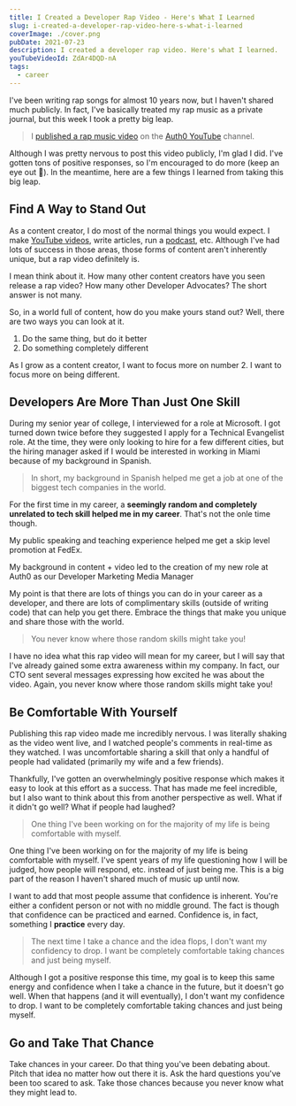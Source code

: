 ```yaml
---
title: I Created a Developer Rap Video - Here's What I Learned
slug: i-created-a-developer-rap-video-here-s-what-i-learned
coverImage: ./cover.png
pubDate: 2021-07-23
description: I created a developer rap video. Here's what I learned.
youTubeVideoId: ZdAr4DQD-nA
tags:
  - career
---
```


I've been writing rap songs for almost 10 years now, but I haven't shared much publicly. In fact, I've basically treated my rap music as a private journal, but this week I took a pretty big leap.

> I [published a rap music video](https://youtu.be/ZdAr4DQD-nA) on the [Auth0 YouTube](https://youtube.com/auth0) channel.

Although I was pretty nervous to post this video publicly, I'm glad I did. I've gotten tons of positive responses, so I'm encouraged to do more (keep an eye out 👀). In the meantime, here are a few things I learned from taking this big leap.

## Find A Way to Stand Out

As a content creator, I do most of the normal things you would expect. I make [YouTube videos](https://www.youtube.com/c/jamesqquick), write articles, run a [podcast](https://compressed.fm/), etc. Although I've had lots of success in those areas, those forms of content aren't inherently unique, but a rap video definitely is.

I mean think about it. How many other content creators have you seen release a rap video? How many other Developer Advocates? The short answer is not many.

So, in a world full of content, how do you make yours stand out? Well, there are two ways you can look at it.

1.  Do the same thing, but do it better
2.  Do something completely different

As I grow as a content creator, I want to focus more on number 2. I want to focus more on being different.

## Developers Are More Than Just One Skill

During my senior year of college, I interviewed for a role at Microsoft. I got turned down twice before they suggested I apply for a Technical Evangelist role. At the time, they were only looking to hire for a few different cities, but the hiring manager asked if I would be interested in working in Miami because of my background in Spanish.

> In short, my background in Spanish helped me get a job at one of the biggest tech companies in the world.

For the first time in my career, a **seemingly random and completely unrelated to tech skill helped me in my career**. That's not the onle time though.

My public speaking and teaching experience helped me get a skip level promotion at FedEx.

My background in content + video led to the creation of my new role at Auth0 as our Developer Marketing Media Manager

My point is that there are lots of things you can do in your career as a developer, and there are lots of complimentary skills (outside of writing code) that can help you get there. Embrace the things that make you unique and share those with the world.

> You never know where those random skills might take you!

I have no idea what this rap video will mean for my career, but I will say that I've already gained some extra awareness within my company. In fact, our CTO sent several messages expressing how excited he was about the video. Again, you never know where those random skills might take you!

## Be Comfortable With Yourself

Publishing this rap video made me incredibly nervous. I was literally shaking as the video went live, and I watched people's comments in real-time as they watched. I was uncomfortable sharing a skill that only a handful of people had validated (primarily my wife and a few friends).

Thankfully, I've gotten an overwhelmingly positive response which makes it easy to look at this effort as a success. That has made me feel incredible, but I also want to think about this from another perspective as well. What if it didn't go well? What if people had laughed?

> One thing I've been working on for the majority of my life is being comfortable with myself.

One thing I've been working on for the majority of my life is being comfortable with myself. I've spent years of my life questioning how I will be judged, how people will respond, etc. instead of just being me. This is a big part of the reason I haven't shared much of music up until now.

I want to add that most people assume that confidence is inherent. You're either a confident person or not with no middle ground. The fact is though that confidence can be practiced and earned. Confidence is, in fact, something I **practice** every day.

> The next time I take a chance and the idea flops, I don't want my confidency to drop. I want be completely comfortable taking chances and just being myself.

Although I got a positive response this time, my goal is to keep this same energy and confidence when I take a chance in the future, but it doesn't go well. When that happens (and it will eventually), I don't want my confidence to drop. I want to be completely comfortable taking chances and just being myself.

## Go and Take That Chance

Take chances in your career. Do that thing you've been debating about. Pitch that idea no matter how out there it is. Ask the hard questions you've been too scared to ask. Take those chances because you never know what they might lead to.

